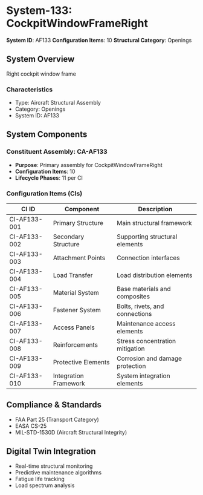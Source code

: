# System-133: CockpitWindowFrameRight

**System ID**: AF133
**Configuration Items**: 10
**Structural Category**: Openings

## System Overview

Right cockpit window frame

### Characteristics
- Type: Aircraft Structural Assembly
- Category: Openings
- System ID: AF133

## System Components

### Constituent Assembly: CA-AF133
- **Purpose**: Primary assembly for CockpitWindowFrameRight
- **Configuration Items**: 10
- **Lifecycle Phases**: 11 per CI

### Configuration Items (CIs)

| CI ID | Component | Description |
|-------|-----------|-------------|
| CI-AF133-001 | Primary Structure | Main structural framework |
| CI-AF133-002 | Secondary Structure | Supporting structural elements |
| CI-AF133-003 | Attachment Points | Connection interfaces |
| CI-AF133-004 | Load Transfer | Load distribution elements |
| CI-AF133-005 | Material System | Base materials and composites |
| CI-AF133-006 | Fastener System | Bolts, rivets, and connections |
| CI-AF133-007 | Access Panels | Maintenance access elements |
| CI-AF133-008 | Reinforcements | Stress concentration mitigation |
| CI-AF133-009 | Protective Elements | Corrosion and damage protection |
| CI-AF133-010 | Integration Framework | System integration elements |

## Compliance & Standards
- FAA Part 25 (Transport Category)
- EASA CS-25
- MIL-STD-1530D (Aircraft Structural Integrity)

## Digital Twin Integration
- Real-time structural monitoring
- Predictive maintenance algorithms
- Fatigue life tracking
- Load spectrum analysis
